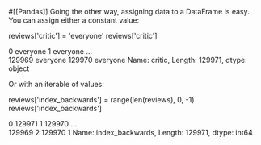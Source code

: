 #[[Pandas]] 
Going the other way, assigning data to a DataFrame is easy. You can assign either a constant value:

reviews['critic'] = 'everyone'
reviews['critic']

0         everyone
1         everyone
            ...   
129969    everyone
129970    everyone
Name: critic, Length: 129971, dtype: object

Or with an iterable of values:

reviews['index_backwards'] = range(len(reviews), 0, -1)
reviews['index_backwards']

0         129971
1         129970
           ...  
129969         2
129970         1
Name: index_backwards, Length: 129971, dtype: int64